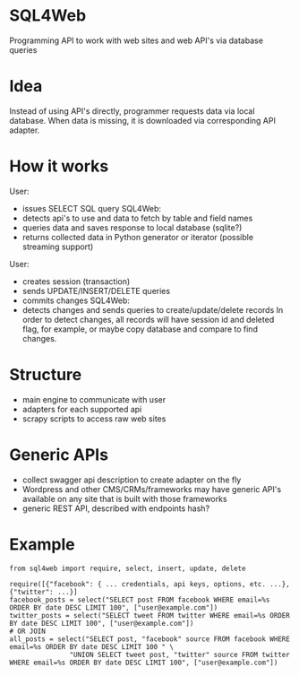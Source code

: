 # SQL4Web
Programming API to work with web sites and web API's via database queries

# Idea
Instead of using API's directly, programmer requests data via local database. When data is missing, it is downloaded via corresponding API adapter.

# How it works
User:
- issues SELECT SQL query
SQL4Web:
- detects api's to use and data to fetch by table and field names
- queries data and saves response to local database (sqlite?)
- returns collected data in Python generator or iterator (possible streaming support)

User:
- creates session (transaction)
- sends UPDATE/INSERT/DELETE queries
- commits changes
SQL4Web:
- detects changes and sends queries to create/update/delete records
In order to detect changes, all records will have session id and deleted flag, for example, or maybe copy database and compare to find changes.

# Structure
- main engine to communicate with user
- adapters for each supported api
- scrapy scripts to access raw web sites

# Generic APIs
- collect swagger api description to create adapter on the fly
- Wordpress and other CMS/CRMs/frameworks may have generic API's available on any site that is built with those frameworks
- generic REST API, described with endpoints hash?

# Example

    from sql4web import require, select, insert, update, delete
    
    require([{"facebook": { ... credentials, api keys, options, etc. ...}, {"twitter": ...}]
    facebook_posts = select("SELECT post FROM facebook WHERE email=%s ORDER BY date DESC LIMIT 100", ["user@example.com"])
    twitter_posts = select("SELECT tweet FROM twitter WHERE email=%s ORDER BY date DESC LIMIT 100", ["user@example.com"])
    # OR JOIN
    all_posts = select("SELECT post, "facebook" source FROM facebook WHERE email=%s ORDER BY date DESC LIMIT 100 " \
                   "UNION SELECT tweet post, "twitter" source FROM twitter WHERE email=%s ORDER BY date DESC LIMIT 100", ["user@example.com"])
    
